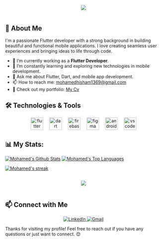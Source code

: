 <div align="center">
    <img src="https://readme-typing-svg.herokuapp.com/?font=Righteous&size=35&center=true&vCenter=true&width=500&height=70&duration=4000&lines=Hi+There!+👋;+I'm+Mohamed+Hisham+!+😎;" />
</div>

<br>

## 🚀 About Me

I'm a passionate Flutter developer with a strong background in building beautiful and functional mobile applications. I love creating seamless user experiences and bringing ideas to life through code.

- 🔭 I’m currently working as a **Flutter Developer**.
- 🌱 I’m constantly learning and exploring new technologies in mobile development.
- 💬 Ask me about Flutter, Dart, and mobile app development.
- 📫 How to reach me: [mohamedhisham1369@gmail.com](mailto:mohamedhisham169@gmail.com)
- 📝 Check out my portfolio: [My Cv](https://drive.google.com/file/d/1dFwXk4UbOJJ-8zj-BgSdDRCfA3uNviaR/view?usp=sharing)

## 🛠️ Technologies & Tools

<div align="center">
  <img src="https://cdn.jsdelivr.net/gh/devicons/devicon/icons/flutter/flutter-original.svg" height="40" alt="flutter logo"  />
  <img width="12" />
  <img src="https://cdn.jsdelivr.net/gh/devicons/devicon/icons/dart/dart-original.svg" height="40" alt="dart logo"  />
  <img width="12" />
  <img src="https://cdn.jsdelivr.net/gh/devicons/devicon/icons/firebase/firebase-plain.svg" height="40" alt="firebase logo"  />
  <img width="12" />
  <img src="https://cdn.jsdelivr.net/gh/devicons/devicon/icons/figma/figma-original.svg" height="40" alt="figma logo"  />
  <img width="12" />
  <img src="https://cdn.jsdelivr.net/gh/devicons/devicon/icons/androidstudio/androidstudio-original.svg" height="40" alt="androidstudio logo"  />
  <img width="12" />
  <img src="https://cdn.jsdelivr.net/gh/devicons/devicon/icons/vscode/vscode-original.svg" height="40" alt="vscode logo"  />
</div>

## 📊 My Stats:

<a href="https://github.com/mohamedhisham1369/github-readme-stats"><img alt="Mohamed's Github Stats" src="https://github-readme-stats.vercel.app/api?username=mohamedhisham1369&show_icons=true&count_private=true&theme=react&hide_border=true&bg_color=0D1117" /></a>
<a href="https://github.com/mohamedhisham1369/github-readme-stats"><img alt="Mohamed's Top Languages" src="https://github-readme-stats.vercel.app/api/top-langs/?username=mohamedhisham1369&langs_count=8&count_private=true&layout=compact&theme=react&hide_border=true&bg_color=0D1117" /></a>
<p align="start">
    <a href="https://github.com/mohamedhisham1369/github-readme-streak-stats">
        <img title="🔥 Get streak stats for your profile at git.io/streak-stats" alt="Mohamed's streak" src="https://github-readme-streak-stats.herokuapp.com/?user=mohamedhisham1369&theme=black-ice&hide_border=true&stroke=0000&background=060A0CD0"/>
    </a>
</p>

<br>
<div align="center">
    <img src="https://user-images.githubusercontent.com/73097560/115834477-dbab4500-a447-11eb-908a-139a6edaec5c.gif" />
</div>
<br>

## 📫 Connect with Me

<div align="center">
  <a href="https://www.linkedin.com/in/mohamed-hisham-8a4b89279">
    <img src="https://img.shields.io/badge/LinkedIn-0077B5?style=flat-square&logo=linkedin" alt="LinkedIn" />
  </a>
  <a href="mailto:mohamedhisham169@gmail.com">
    <img src="https://img.shields.io/badge/Gmail-D14836?style=flat-square&logo=gmail&logoColor=white" alt="Gmail" />
  </a>
</div>

Thanks for visiting my profile! Feel free to reach out if you have any questions or just want to connect. 😊
